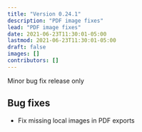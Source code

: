```yaml
---
title: "Version 0.24.1"
description: "PDF image fixes"
lead: "PDF image fixes"
date: 2021-06-23T11:30:01-05:00
lastmod: 2021-06-23T11:30:01-05:00
draft: false
images: []
contributors: []
---
```


Minor bug fix release only

## Bug fixes

* Fix missing local images in PDF exports
